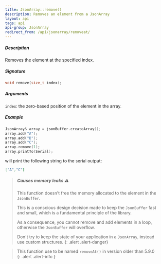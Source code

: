 ```yaml
---
title: JsonArray::remove()
description: Removes an element from a JsonArray
layout: api
tags: api
api-group: JsonArray
redirect_from: /api/jsonarray/removeat/
---
```


##### Description

Removes the element at the specified index.

##### Signature

```c++
void remove(size_t index);
```

##### Arguments

`index`: the zero-based position of the element in the array.

##### Example

```c++
JsonArray& array = jsonBuffer.createArray();
array.add("A");
array.add("B");
array.add("C");
array.remove(1);
array.printTo(Serial);
```

will print the following string to the serial output:

```json
["A","C"]
```

> ##### Causes memory leaks :warning:
>
> This function doesn't free the memory allocated to the element in the `JsonBuffer`.
>
> This is a conscious design decision made to keep the `JsonBuffer` fast and small, which is a fundamental principle of the library.
>
> As a consequence, you cannot remove and add elements in a loop, otherwise the `JsonBuffer` will overflow.
>
> Don't try to keep the state of your application in a `JsonArray`, instead use custom structures.
{: .alert .alert-danger}

>This function use to be named `removeAt()` in version older than 5.9.0
>{: .alert .alert-info }
